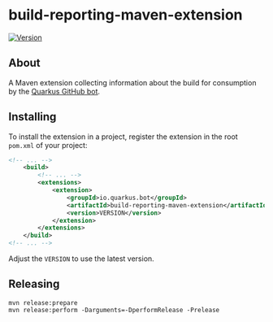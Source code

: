 # build-reporting-maven-extension

[![Version](https://img.shields.io/maven-central/v/io.quarkus.bot/build-reporting-maven-extension?logo=apache-maven&style=for-the-badge)](https://search.maven.org/artifact/io.quarkus.bot/build-reporting-maven-extension)

## About

A Maven extension collecting information about the build for consumption by the [Quarkus GitHub bot](https://github.com/quarkusio/quarkus-github-bot).

## Installing

To install the extension in a project, register the extension in the root `pom.xml` of your project:

```xml
<!-- ... -->
    <build>
        <!-- ... -->
        <extensions>
            <extension>
                <groupId>io.quarkus.bot</groupId>
                <artifactId>build-reporting-maven-extension</artifactId>
                <version>VERSION</version>
            </extension>
        </extensions>
    </build>
<!-- ... -->

```

Adjust the `VERSION` to use the latest version.

## Releasing

```
mvn release:prepare
mvn release:perform -Darguments=-DperformRelease -Prelease
```
